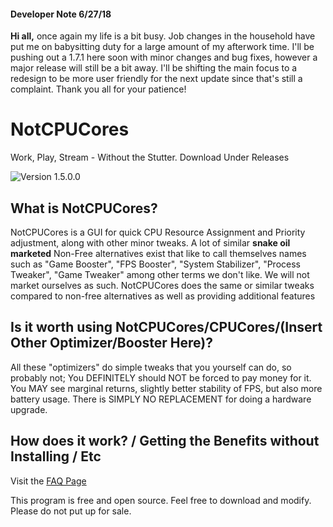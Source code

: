 #### Developer Note 6/27/18
**Hi all,** once again my life is a bit busy. Job changes in the household have put me on babysitting duty for a large amount of my afterwork time. I'll be pushing out a 1.7.1 here soon with minor changes and bug fixes, however a major release will still be a bit away. I'll be shifting the main focus to a redesign to be more user friendly for the next update since that's still a complaint. Thank you all for your patience!

# NotCPUCores
Work, Play, Stream - Without the Stutter. Download Under Releases

![Version 1.5.0.0](https://i.imgur.com/NSZQc0b.gif)

## What is NotCPUCores?

NotCPUCores is a GUI for quick CPU Resource Assignment and Priority adjustment, along with other minor tweaks. A lot of similar **snake oil marketed** Non-Free alternatives exist that like to call themselves names such as "Game Booster", "FPS Booster", "System Stabilizer", "Process Tweaker", "Game Tweaker" among other terms we don't like. We will not market ourselves as such. NotCPUCores does the same or similar tweaks compared to non-free alternatives as well as providing additional features

## Is it worth using NotCPUCores/CPUCores/(Insert Other Optimizer/Booster Here)?

All these "optimizers" do simple tweaks that you yourself can do, so probably not; You DEFINITELY should NOT be forced to pay money for it. You MAY see marginal returns, slightly better stability of FPS, but also more battery usage. There is SIMPLY NO REPLACEMENT for doing a hardware upgrade.

## How does it work? / Getting the Benefits without Installing / Etc

Visit the [FAQ Page](https://github.com/rcmaehl/NotCPUCores/blob/master/FAQ.md)

This program is free and open source. Feel free to download and modify. Please do not put up for sale.
